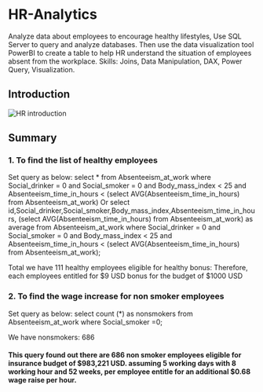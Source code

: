 # HR-Analytics
Analyze data about employees to encourage healthy lifestyles, Use SQL Server to query and analyze databases. Then use the data visualization tool PowerBI to create a table to help HR understand the situation of employees absent from the workplace.
Skills: Joins, Data Manipulation, DAX, Power Query, Visualization.

## Introduction  
![HR introduction](https://github.com/KyleHoang1907/HR-Analytics/assets/149188377/2f68f32c-485b-4876-9f05-3c93bcf2695a)

## Summary
 ### 1. To find the list of healthy employees
Set query as below:
select * from Absenteeism_at_work where Social_drinker = 0 and Social_smoker = 0 and Body_mass_index < 25 and Absenteeism_time_in_hours < (select AVG(Absenteeism_time_in_hours) from Absenteeism_at_work) Or
select id,Social_drinker,Social_smoker,Body_mass_index,Absenteeism_time_in_hours, (select AVG(Absenteeism_time_in_hours) from Absenteeism_at_work) as average from Absenteeism_at_work where Social_drinker = 0 and Social_smoker = 0 and Body_mass_index < 25 and Absenteeism_time_in_hours < (select AVG(Absenteeism_time_in_hours) from Absenteeism_at_work);

 Total we have 111 healthy employees eligible for healthy bonus:
 Therefore, each employees entitled for $9 USD bonus for the budget of $1000 USD

  ### 2. To find the wage increase for non smoker employees
Set query as below:
select count (*) as nonsmokers from Absenteeism_at_work where Social_smoker =0;

 We have nonsmokers: 686
#### This query found out there are 686 non smoker employees eligible for insurance budget of $983,221 USD. assuming 5 working days with 8 working hour and 52 weeks, per employee entitle for an additional $0.68 wage raise per hour.
